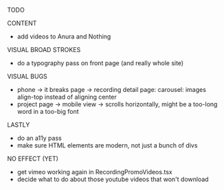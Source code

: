 TODO

CONTENT
- add videos to Anura and Nothing

VISUAL BROAD STROKES
- do a typography pass on front page (and really whole site)

VISUAL BUGS
- phone → it breaks page → recording detail page: carousel: images align-top instead of aligning center
- project page → mobile view → scrolls horizontally, might be a too-long word in a too-big font

LASTLY
- do an a11y pass
- make sure HTML elements are modern, not just a bunch of divs

NO EFFECT (YET)
- get vimeo working again in RecordingPromoVideos.tsx
- decide what to do about those youtube videos that won't download